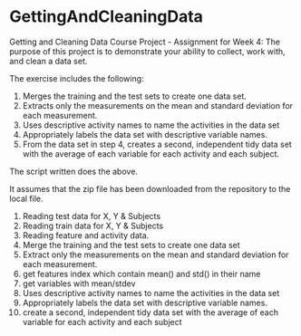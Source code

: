 # GettingAndCleaningData

Getting and Cleaning Data Course Project - Assignment for Week 4: The purpose of this project is to demonstrate your ability to collect, work with, and clean a data set.

The exercise includes the following:
1) Merges the training and the test sets to create one data set.
2) Extracts only the measurements on the mean and standard deviation for each measurement.
3) Uses descriptive activity names to name the activities in the data set
4) Appropriately labels the data set with descriptive variable names.
5) From the data set in step 4, creates a second, independent tidy data set with the average of each variable for each activity and each subject.

The script written does the above.

It assumes that the zip file has been downloaded from the repository to the local file. 
1) Reading test data for X, Y & Subjects
2) Reading train data for X, Y & Subjects
3) Reading feature and activity data.
4) Merge the training and the test sets to create one data set
5) Extract only the measurements on the mean and standard deviation for each measurement.
6) get features index which contain mean() and std() in their name
7) get variables with mean/stdev
8) Uses descriptive activity names to name the activities in the data set
9) Appropriately labels the data set with descriptive variable names.
10) create a second, independent tidy data set with the average of each variable for each activity and each subject
